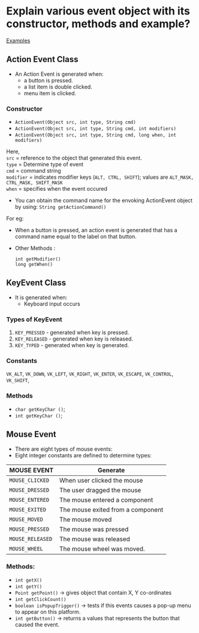 # Explain various event object with its constructor, methods and example?

[Examples](https://github.com/Alson33/JavaAssignment/tree/master/Event%20handling/Qn-2(Event%20listener))

## Action Event Class

- An Action Event is generated when:
  - a button is pressed.
  - a list item is double clicked.
  - menu item is clicked.
  
### Constructor

- ```ActionEvent(Object src, int type, String cmd)```
- ```ActionEvent(Object src, int type, String cmd, int modifiers)```
- ```ActionEvent(Object src, int type, String cmd, long when, int modifiers)```

Here,   
```src```  = reference to the object that generated this event.  
```type``` = Determine type of event  
```cmd``` = command string  
```modifier``` = indicates modifier keys (```ALT, CTRL, SHIFT```); values are ```ALT_MASK, CTRL_MASK, SHIFT_MASK```  
```when``` = specifies when the event occured

  - You can obtain the command name for the envoking ActionEvent object by using:
        ```String getActionCommand()```

For eg:  
- When a button is pressed, an action event is generated that has a command name equal to the label on that button.
- Other Methods :

    ```int getModifier()```  
    ```long getWhen()```

## KeyEvent Class
- It is generated when:
    - Keyboard input occurs

### Types of KeyEvent
1. ```KEY_PRESSED``` - generated when key is pressed.
2. ```KEY_RELEASED``` - generated when key is released.
3. ```KEY_TYPED``` - generated when key is generated.

### Constants

```VK_ALT```,
```VK_DOWN```,
```VK_LEFT```,
```VK_RIGHT```,
```VK_ENTER```,
```VK_ESCAPE```,
```VK_CONTROL```,
```VK_SHIFT```,

### Methods

- ```char getKeyChar ()```;
- ```int getKeyChar ()```;

## Mouse Event

- There are eight types of mouse events:
- Eight integer constants are defined to determine types:  

| MOUSE EVENT | Generate |  
------------|-------------  
| ```MOUSE_CLICKED``` | When user clicked the mouse |
| ```MOUSE_DRESSED``` | The user dragged the mouse |
| ```MOUSE_ENTERED``` | The mouse entered a component |
| ```MOUSE_EXITED``` | The mouse exited from a component |
| ```MOUSE_MOVED``` | The mouse moved |
| ```MOUSE_PRESSED``` | The mouse was pressed |
| ```MOUSE_RELEASED``` | The mouse was released |
| ```MOUSE_WHEEL``` | The mouse wheel was moved. |

### Methods:

- ```int getX()```
- ```int getY()```
- ```Point getPoint()``` -> gives object that contain X, Y co-ordinates
- ```int getClickCount()```
- ```boolean isPopupTrigger()``` -> tests if this events causes a pop-up menu to appear on this platform.
- ```int getButton()``` -> returns a values that represents the button that caused the event.
